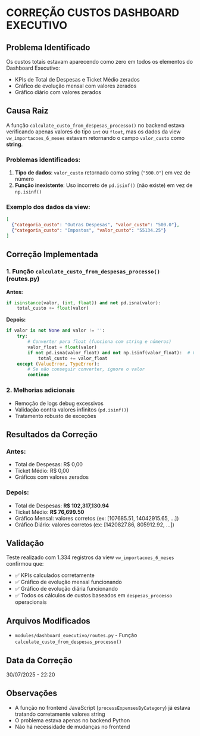 # CORREÇÃO CUSTOS DASHBOARD EXECUTIVO

## Problema Identificado
Os custos totais estavam aparecendo como zero em todos os elementos do Dashboard Executivo:
- KPIs de Total de Despesas e Ticket Médio zerados
- Gráfico de evolução mensal com valores zerados
- Gráfico diário com valores zerados

## Causa Raiz
A função `calculate_custo_from_despesas_processo()` no backend estava verificando apenas valores do tipo `int` ou `float`, mas os dados da view `vw_importacoes_6_meses` estavam retornando o campo `valor_custo` como **string**.

### Problemas identificados:
1. **Tipo de dados**: `valor_custo` retornado como string (`"500.0"`) em vez de número
2. **Função inexistente**: Uso incorreto de `pd.isinf()` (não existe) em vez de `np.isinf()`

### Exemplo dos dados da view:
```json
[
  {"categoria_custo": "Outras Despesas", "valor_custo": "500.0"},
  {"categoria_custo": "Impostos", "valor_custo": "55134.25"}
]
```

## Correção Implementada

### 1. Função `calculate_custo_from_despesas_processo()` (routes.py)
**Antes:**
```python
if isinstance(valor, (int, float)) and not pd.isna(valor):
    total_custo += float(valor)
```

**Depois:**
```python
if valor is not None and valor != '':
    try:
        # Converter para float (funciona com string e números)
        valor_float = float(valor)
        if not pd.isna(valor_float) and not np.isinf(valor_float):  # CORRIGIDO: np.isinf
            total_custo += valor_float
    except (ValueError, TypeError):
        # Se não conseguir converter, ignore o valor
        continue
```

### 2. Melhorias adicionais
- Remoção de logs debug excessivos
- Validação contra valores infinitos (`pd.isinf()`)
- Tratamento robusto de exceções

## Resultados da Correção

### Antes:
- Total de Despesas: R$ 0,00
- Ticket Médio: R$ 0,00
- Gráficos com valores zerados

### Depois:
- Total de Despesas: **R$ 102,317,130.94**
- Ticket Médio: **R$ 76,699.50**
- Gráfico Mensal: valores corretos (ex: [107685.51, 14042915.65, ...])
- Gráfico Diário: valores corretos (ex: [1420827.86, 805912.92, ...])

## Validação
Teste realizado com 1.334 registros da view `vw_importacoes_6_meses` confirmou que:
- ✅ KPIs calculados corretamente
- ✅ Gráfico de evolução mensal funcionando
- ✅ Gráfico de evolução diária funcionando
- ✅ Todos os cálculos de custos baseados em `despesas_processo` operacionais

## Arquivos Modificados
- `modules/dashboard_executivo/routes.py` - Função `calculate_custo_from_despesas_processo()`

## Data da Correção
30/07/2025 - 22:20

## Observações
- A função no frontend JavaScript (`processExpensesByCategory`) já estava tratando corretamente valores string
- O problema estava apenas no backend Python
- Não há necessidade de mudanças no frontend

